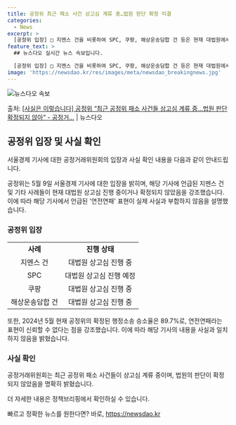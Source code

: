 ```yaml
---
title: 공정위 최근 패소 사건 상고심 계류 중…법원 판단 확정 미결
categories:
  - News
excerpt: >
  [공정위 입장] □ 지멘스 건을 비롯하여 SPC, 쿠팡, 해상운송담합 건 등은 현재 대법원에서 상고심이 진행…
feature_text: >
  ## 뉴스다오 실시간 뉴스 속보입니다.

  [공정위 입장] □ 지멘스 건을 비롯하여 SPC, 쿠팡, 해상운송담합 건 등은 현재 대법원에서 상고심이 진행…
image: 'https://newsdao.kr/res/images/meta/newsdao_breakingnews.jpg'
---
```


![뉴스다오 속보](https://newsdao.kr/res/images/meta/newsdao_breakingnews.jpg)

<p>출처: <a href="https://newsdao.kr/3808" rel="dofollow">[사실은 이렇습니다] 공정위 “최근 공정위 패소 사건들 상고심 계류 중…법원 판단 확정되지 않아” - 공정거…</a> | 뉴스다오</p>

<h2 data-ke-size="size26">공정위 입장 및 사실 확인</h2>
서울경제 기사에 대한 공정거래위원회의 입장과 사실 확인 내용을 다음과 같이 안내드립니다.

<p data-ke-size="size16">공정위는 5월 9일 서울경제 기사에 대한 입장을 밝히며, 해당 기사에 언급된 지멘스 건 및 기타 사례들이 현재 대법원 상고심 진행 중이거나 확정되지 않았음을 강조했습니다. 이에 따라 해당 기사에서 언급된 '연전연패' 표현이 실제 사실과 부합하지 않음을 설명했습니다.</p>

<h3>공정위 입장</h3>
<table>
    <tr>
        <td style="text-align: center; height: 17px;"><b>사례</b></td>
        <td style="text-align: center; height: 17px;"><b>진행 상태</b></td>
    </tr>
    <tr>
        <td style="text-align: center; height: 17px;">지멘스 건</td>
        <td style="text-align: center; height: 17px;">대법원 상고심 진행 중</td>
    </tr>
    <tr>
        <td style="text-align: center; height: 17px;">SPC</td>
        <td style="text-align: center; height: 17px;">대법원 상고심 진행 예정</td>
    </tr>
    <tr>
        <td style="text-align: center; height: 17px;">쿠팡</td>
        <td style="text-align: center; height: 17px;">대법원 상고심 진행 중</td>
    </tr>
    <tr>
        <td style="text-align: center; height: 17px;">해상운송담합 건</td>
        <td style="text-align: center; height: 17px;">대법원 상고심 진행 중</td>
    </tr>
</table>

<p data-ke-size="size16">또한, 2024년 5월 현재 공정위의 확정된 행정소송 승소율은 89.7%로, 연전연패라는 표현이 신뢰할 수 없다는 점을 강조했습니다. 이에 따라 해당 기사의 내용을 사실과 일치하지 않음을 밝혔습니다. </p>

<h3>사실 확인</h3>
<p data-ke-size="size16">공정거래위원회는 최근 공정위 패소 사건들이 상고심 계류 중이며, 법원의 판단이 확정되지 않았음을 명확히 밝혔습니다.</p>

<p data-ke-size="size16">더 자세한 내용은 정책브리핑에서 확인하실 수 있습니다.</p> 

빠르고 정확한 뉴스를 원한다면? 바로, <a href="https://newsdao.kr" rel="dofollow">https://newsdao.kr</a>


